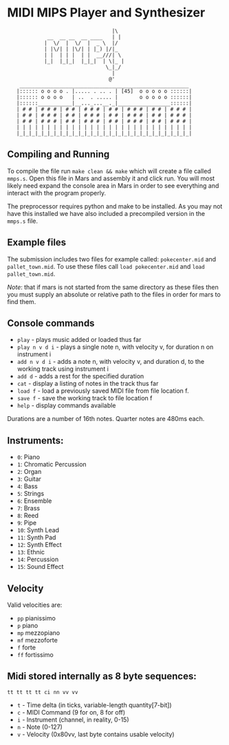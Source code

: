# MIDI MIPS Player and Synthesizer

```
                                  |\
             __  __ __  __ ____   | |
            |  \/  |  \/  |  _ \  |/
            | |\/| | |\/| | |_) |/|_
            | |  | | |  | |  __///| \
            |_|  |_|_|  |_|_|  | \|_ |
			                    \_|_/
								  |
							     @'
    _______________________________________________________
   |:::::: o o o o . |..... . .. . | [45]  o o o o o ::::::|
   |:::::: o o o o   | ..  . ..... |       o o o o o ::::::|
   |::::::___________|__..._...__._|_________________::::::|
   | # # | # # # | # # | # # # | # # | # # # | # # | # # # |
   | # # | # # # | # # | # # # | # # | # # # | # # | # # # |
   | # # | # # # | # # | # # # | # # | # # # | # # | # # # |
   | | | | | | | | | | | | | | | | | | | | | | | | | | | | |
   |_|_|_|_|_|_|_|_|_|_|_|_|_|_|_|_|_|_|_|_|_|_|_|_|_|_|_|_|
```

## Compiling and Running

To compile the file run `make clean && make` which will create a file
called `mmps.s`. Open this file in Mars and assembly it and click
run. You will most likely need expand the console area in Mars in
order to see everything and interact with the program properly.

The preprocessor requires python and make to be installed. As you may
not have this installed we have also included a precompiled version in
the `mmps.s` file.

## Example files

The submission includes two files for example called: `pokecenter.mid`
and `pallet_town.mid`. To use these files call `load pokecenter.mid`
and `load pallet_town.mid`.

_Note_: that if mars is not started from the same directory as these
files then you must supply an absolute or relative path to the files
in order for mars to find them.

## Console commands

- `play` - plays music added or loaded thus far
- `play n v d i` - plays a single note n, with velocity v, for duration n on instrument i
- `add n v d i` - adds a note n, with velocity v, and duration d, to the working track using instrument i
- `add d` - adds a rest for the specified duration
- `cat` - display a listing of notes in the track thus far
- `load f` - load a previously saved MIDI file from file location f.
- `save f` - save the working track to file location f
- `help` - display commands available

Durations are a number of 16th notes.  Quarter notes are 480ms each. 

## Instruments:

- `0`: Piano
- `1`: Chromatic Percussion
- `2`: Organ
- `3`: Guitar
- `4`: Bass
- `5`: Strings
- `6`: Ensemble
- `7`: Brass
- `8`: Reed
- `9`: Pipe
- `10`: Synth Lead
- `11`: Synth Pad
- `12`: Synth Effect
- `13`: Ethnic
- `14`: Percussion
- `15`: Sound Effect


## Velocity

Valid velocities are:

- `pp` pianissimo
- `p` piano
- `mp` mezzopiano
- `mf` mezzoforte
- `f` forte
- `ff` fortissimo

## Midi stored internally as 8 byte sequences:

```
tt tt tt tt ci nn vv vv
```

- `t` - Time delta (in ticks, variable-length quantity[7-bit])
- `c` - MIDI Command (9 for on, 8 for off)
- `i` - Instrument (channel, in reality, 0-15)
- `n` - Note (0-127)
- `v` - Velocity (0x80vv, last byte contains usable velocity)

